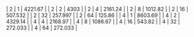 | 2 | 1 | 4221.67 |
| 2 | 2 | 4303 |
| 2 | 4 | 2161.24 |
| 2 | 8 | 1012.82 |
| 2 | 16 | 507.532 |
| 2 | 32 | 257.997 |
| 2 | 64 | 125.86 |
| 4 | 1 | 8603.69 |
| 4 | 2 | 4329.14 |
| 4 | 4 | 2168.97 |
| 4 | 8 | 1086.67 |
| 4 | 16 | 543.82 |
| 4 | 32 | 272.033 |
| 4 | 64 | 272.033 |
